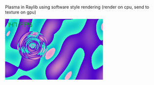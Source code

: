 Plasma in Raylib using software style rendering (render on cpu, send to texture on gpu)

![screenshot](https://github.com/diatribes/plasma-sw/blob/main/screenrec001.gif?raw=true)

